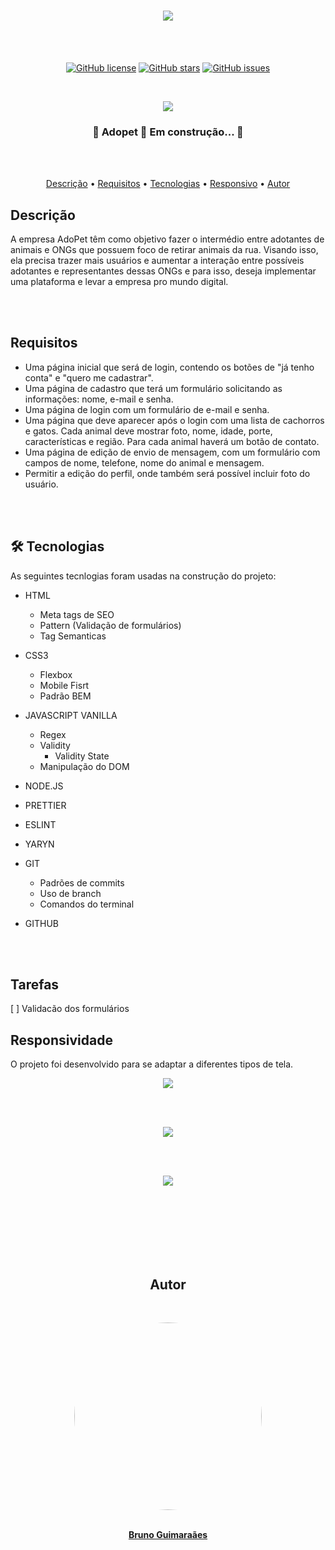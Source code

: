 <h1 align='center'><img src="./assets/img/logo-azul.svg"></h1>
<br>
<br>

<p align='center'>
<a  href="https://github.com/devguimaraes/AdoPet/blob/main/LICENSE"><img alt="GitHub license" src="https://img.shields.io/github/license/devguimaraes/AdoPet"></a>
<a href="https://github.com/devguimaraes/AdoPet/stargazers"><img alt="GitHub stars" src="https://img.shields.io/github/stars/devguimaraes/AdoPet"></a>
<a href="https://github.com/devguimaraes/AdoPet/issues"><img alt="GitHub issues" src="https://img.shields.io/github/issues/devguimaraes/AdoPet"></a>
</p>
<br>

<p align='center'><img src="./assets/template/banner.png"></p>


<h3 align="center">
	🚧  Adopet 🚀 Em construção...  🚧
</h3>

<br>
<br>

<p align="center">
 <a href="#Descrição">Descrição</a> •
 <a href="#Requisitos">Requisitos</a> •
 <a href="#tecnologias">Tecnologias</a> •
 <a href="#responsivo">Responsivo</a> •
 <a href="#autor">Autor</a>
</p>

<span id='Descrição'>

## Descrição

</span>

A empresa AdoPet têm como objetivo fazer o intermédio entre adotantes de animais e ONGs que possuem foco de retirar animais da rua. Visando isso, ela precisa trazer mais usuários e aumentar a interação entre possíveis adotantes e representantes dessas ONGs e para isso, deseja implementar uma plataforma e levar a empresa pro mundo digital.


<br>
<br>

<span id='Requisitos'>

## Requisitos

</span>

- Uma página inicial que será de login, contendo os botões de "já tenho conta" e "quero me cadastrar".
- Uma página de cadastro que terá um formulário solicitando as informações: nome, e-mail e senha.
- Uma página de login com um formulário de e-mail e senha.
- Uma página que deve aparecer após o login com uma lista de cachorros e gatos. Cada animal deve mostrar foto, nome, idade, porte, características e região. Para cada animal haverá um botão de contato.
- Uma página de edição de envio de mensagem, com um formulário com campos de nome, telefone, nome do animal e mensagem.
- Permitir a edição do perfil, onde também será possível incluir foto do usuário.

<br>
<br>

<span id='tecnologias'>

## 🛠 Tecnologias

</span>
As seguintes tecnlogias foram usadas na construção do projeto:

- HTML
	- Meta tags de SEO
	- Pattern (Validação de formulários)
	- Tag Semanticas

- CSS3
	- Flexbox
	- Mobile Fisrt
	- Padrão BEM

- JAVASCRIPT VANILLA
	- Regex
	- Validity
		- Validity State
	- Manipulação do DOM

- NODE.JS
- PRETTIER
- ESLINT
- YARYN
- GIT
	- Padrões de commits
	- Uso de branch
	- Comandos do terminal
- GITHUB

<br>
<br>

## Tarefas

[ ] Validacão dos formulários

<span id='responsivo'>

## Responsividade

</span>
 O projeto foi desenvolvido para se adaptar a diferentes tipos de tela.

<br>
<p align='center'><img src="./assets/template/mobile.png"></p>
<br>
<br>
<p align='center'><img src="./assets/template/tablet.png"></p>
<br>
<br>
<p align='center' ><img src="./assets/template/desktop.png"></p>
<br>
<br>
<br>
<br>
<br>
<br>

<span align='center' id='autor'>

## Autor

</span>
<br>
<p align='center'>
<a href="https://github.com/devguimaraes" align='center'><img style="border-radius: 60%; margin: 0" src="https://avatars.githubusercontent.com/devguimaraes" width="300px;" alt=""/><br><br><p align='center'><b>Bruno Guimaraães</b></p></a><br />
</span>
